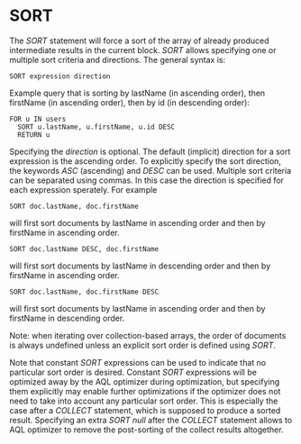 
SORT
====

The *SORT* statement will force a sort of the array of already produced
intermediate results in the current block. *SORT* allows specifying one or
multiple sort criteria and directions.  The general syntax is:

```
SORT expression direction
```

Example query that is sorting by lastName (in ascending order), then firstName
(in ascending order), then by id (in descending order):

```
FOR u IN users
  SORT u.lastName, u.firstName, u.id DESC
  RETURN u
```

Specifying the *direction* is optional. The default (implicit) direction for a
sort expression is the ascending order. To explicitly specify the sort direction, 
the keywords *ASC* (ascending) and *DESC* can be used. Multiple sort criteria can be
separated using commas. In this case the direction is specified for each
expression sperately. For example

```
SORT doc.lastName, doc.firstName
```

will first sort documents by lastName in ascending order and then by
firstName in ascending order.

```
SORT doc.lastName DESC, doc.firstName
```

will first sort documents by lastName in descending order and then by
firstName in ascending order.

```
SORT doc.lastName, doc.firstName DESC
```

will first sort documents by lastName in ascending order and then by
firstName in descending order.


Note: when iterating over collection-based arrays, the order of documents is
always undefined unless an explicit sort order is defined using *SORT*.


Note that constant *SORT* expressions can be used to indicate that no particular
sort order is desired. Constant *SORT* expressions will be optimized away by the AQL
optimizer during optimization, but specifying them explicitly may enable further
optimizations if the optimizer does not need to take into account any particular
sort order. This is especially the case after a *COLLECT* statement, which is 
supposed to produce a sorted result. Specifying an extra *SORT null* after the
*COLLECT* statement allows to AQL optimizer to remove the post-sorting of the
collect results altogether.

